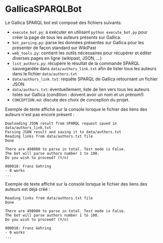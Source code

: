 # GallicaSPARQLBot

Le Gallica SPARQL bot est composé des fichiers suivants:

- `execute_bot.py`: à exécuter en utilisant `python execute_bot.py` pour créer la page de tous les auteurs présents sur Gallica.
- `bot_parsing.py`: parse les données présentes sur Gallica pour les présenter de façon standard sur WikiPast
- `web_tools.py`: contient les outils nécessaires pour récupérer et éditer diverses pages en ligne (wikipast, JSON, ...)
- `list_authors.py`: récupère le résultat de la commande SPARQL sauvegardée dans `data/authors_link.txt` afin de lister tous les auteurs dans le fichier `data/authors.txt`
- `data/authors_link.txt`: requête SPARQL de Gallica retournant un fichier JSON.
- `data/authors.txt`: éventuellement, liste de lien vers tous les auteurs listés sur Gallica (condition : doivent avoir un nom et un prénom!)
- `CONCEPTION.md`: discute des choix de conception du projet.

Exemple de texte affiché sur la console lorsque le fichier des liens des auteurs n'est pas encore présent :

    Dowloading JSON result from SPARQL request saved in data/authors_link.txt
    Parsing JSON result and saving it to data/authors.txt
    Reading links from data/authors.txt file
    Done

    There are 498000 to parse in total. Test mode is False.
    The bot will parse authors number 1 to 100.
    Do you wish to proceed? (Y/n) 

    000018: Franz Gehring
    - 0 works
    ...

Exemple de texte affiché sur la console lorsque le fichier des liens des auteurs est déjà créé :

    Reading links from data/authors.txt file
    Done

    There are 498000 to parse in total. Test mode is False.
    The bot will parse authors number 1 to 100.
    Do you wish to proceed? (Y/n) 

    000018: Franz Gehring
    - 0 works
    ...

